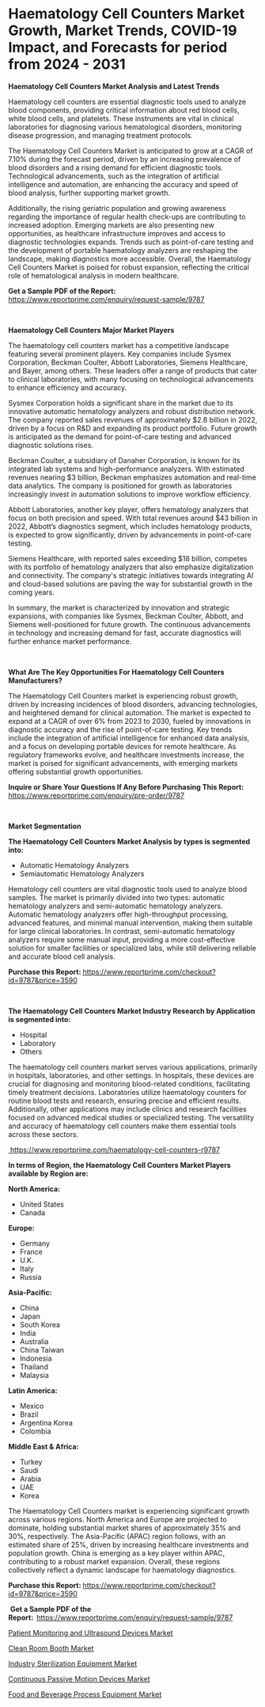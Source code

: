 <p><h1>Haematology Cell Counters Market Growth, Market Trends, COVID-19 Impact, and Forecasts for period from 2024 - 2031</h1></p><p><strong>Haematology Cell Counters Market Analysis and Latest Trends</strong></p>
<p><p>Haematology cell counters are essential diagnostic tools used to analyze blood components, providing critical information about red blood cells, white blood cells, and platelets. These instruments are vital in clinical laboratories for diagnosing various hematological disorders, monitoring disease progression, and managing treatment protocols. </p><p>The Haematology Cell Counters Market is anticipated to grow at a CAGR of 7.10% during the forecast period, driven by an increasing prevalence of blood disorders and a rising demand for efficient diagnostic tools. Technological advancements, such as the integration of artificial intelligence and automation, are enhancing the accuracy and speed of blood analysis, further supporting market growth. </p><p>Additionally, the rising geriatric population and growing awareness regarding the importance of regular health check-ups are contributing to increased adoption. Emerging markets are also presenting new opportunities, as healthcare infrastructure improves and access to diagnostic technologies expands. Trends such as point-of-care testing and the development of portable haematology analyzers are reshaping the landscape, making diagnostics more accessible. Overall, the Haematology Cell Counters Market is poised for robust expansion, reflecting the critical role of hematological analysis in modern healthcare.</p></p>
<p><strong>Get a Sample PDF of the Report:&nbsp;</strong> <a href="https://www.reportprime.com/enquiry/request-sample/9787">https://www.reportprime.com/enquiry/request-sample/9787</a></p>
<p>&nbsp;</p>
<p><strong>Haematology Cell Counters Major Market Players</strong></p>
<p><p>The haematology cell counters market has a competitive landscape featuring several prominent players. Key companies include Sysmex Corporation, Beckman Coulter, Abbott Laboratories, Siemens Healthcare, and Bayer, among others. These leaders offer a range of products that cater to clinical laboratories, with many focusing on technological advancements to enhance efficiency and accuracy.</p><p>Sysmex Corporation holds a significant share in the market due to its innovative automatic hematology analyzers and robust distribution network. The company reported sales revenues of approximately $2.8 billion in 2022, driven by a focus on R&D and expanding its product portfolio. Future growth is anticipated as the demand for point-of-care testing and advanced diagnostic solutions rises.</p><p>Beckman Coulter, a subsidiary of Danaher Corporation, is known for its integrated lab systems and high-performance analyzers. With estimated revenues nearing $3 billion, Beckman emphasizes automation and real-time data analytics. The company is positioned for growth as laboratories increasingly invest in automation solutions to improve workflow efficiency.</p><p>Abbott Laboratories, another key player, offers hematology analyzers that focus on both precision and speed. With total revenues around $43 billion in 2022, Abbott’s diagnostics segment, which includes hematology products, is expected to grow significantly, driven by advancements in point-of-care testing.</p><p>Siemens Healthcare, with reported sales exceeding $18 billion, competes with its portfolio of hematology analyzers that also emphasize digitalization and connectivity. The company's strategic initiatives towards integrating AI and cloud-based solutions are paving the way for substantial growth in the coming years.</p><p>In summary, the market is characterized by innovation and strategic expansions, with companies like Sysmex, Beckman Coulter, Abbott, and Siemens well-positioned for future growth. The continuous advancements in technology and increasing demand for fast, accurate diagnostics will further enhance market performance.</p></p>
<p>&nbsp;</p>
<p><strong>What Are The Key Opportunities For Haematology Cell Counters Manufacturers?</strong></p>
<p><p>The Haematology Cell Counters market is experiencing robust growth, driven by increasing incidences of blood disorders, advancing technologies, and heightened demand for clinical automation. The market is expected to expand at a CAGR of over 6% from 2023 to 2030, fueled by innovations in diagnostic accuracy and the rise of point-of-care testing. Key trends include the integration of artificial intelligence for enhanced data analysis, and a focus on developing portable devices for remote healthcare. As regulatory frameworks evolve, and healthcare investments increase, the market is poised for significant advancements, with emerging markets offering substantial growth opportunities.</p></p>
<p><strong>Inquire or Share Your Questions If Any Before Purchasing This Report:</strong> <a href="https://www.reportprime.com/enquiry/pre-order/9787">https://www.reportprime.com/enquiry/pre-order/9787</a></p>
<p>&nbsp;</p>
<p><strong>Market Segmentation</strong></p>
<p><strong>The Haematology Cell Counters Market Analysis by types is segmented into:</strong></p>
<p><ul><li>Automatic Hematology Analyzers</li><li>Semiautomatic Hematology Analyzers</li></ul></p>
<p><p>Hematology cell counters are vital diagnostic tools used to analyze blood samples. The market is primarily divided into two types: automatic hematology analyzers and semi-automatic hematology analyzers. Automatic hematology analyzers offer high-throughput processing, advanced features, and minimal manual intervention, making them suitable for large clinical laboratories. In contrast, semi-automatic hematology analyzers require some manual input, providing a more cost-effective solution for smaller facilities or specialized labs, while still delivering reliable and accurate blood cell analysis.</p></p>
<p><strong>Purchase this Report:&nbsp;</strong><a href="https://www.reportprime.com/checkout?id=9787&price=3590">https://www.reportprime.com/checkout?id=9787&price=3590</a></p>
<p>&nbsp;</p>
<p><strong>The Haematology Cell Counters Market Industry Research by Application is segmented into:</strong></p>
<p><ul><li>Hospital</li><li>Laboratory</li><li>Others</li></ul></p>
<p><p>The haematology cell counters market serves various applications, primarily in hospitals, laboratories, and other settings. In hospitals, these devices are crucial for diagnosing and monitoring blood-related conditions, facilitating timely treatment decisions. Laboratories utilize haematology counters for routine blood tests and research, ensuring precise and efficient results. Additionally, other applications may include clinics and research facilities focused on advanced medical studies or specialized testing. The versatility and accuracy of haematology cell counters make them essential tools across these sectors.</p></p>
<p><a href="https://www.reportprime.com/haematology-cell-counters-r9787">&nbsp;https://www.reportprime.com/haematology-cell-counters-r9787</a></p>
<p><strong>In terms of Region, the Haematology Cell Counters Market Players available by Region are:</strong></p>
<p>
    <p> <strong> North America: </strong>
        <ul>
            <li>United States</li>
            <li>Canada</li>
        </ul>
        </p> 
    <p> <strong> Europe: </strong>
        <ul>
            <li>Germany</li>
            <li>France</li>
            <li>U.K.</li>
            <li>Italy</li>
            <li>Russia</li>
        </ul>
        </p> 
    <p> <strong> Asia-Pacific: </strong>
        <ul>
            <li>China</li>
            <li>Japan</li>
            <li>South Korea</li>
            <li>India</li>
            <li>Australia</li>
            <li>China Taiwan</li>
            <li>Indonesia</li>
            <li>Thailand</li>
            <li>Malaysia</li>
        </ul>
        </p> 
    <p> <strong> Latin America: </strong>
        <ul>
            <li>Mexico</li>
            <li>Brazil</li>
            <li>Argentina Korea</li>
            <li>Colombia</li>
        </ul>
        </p> 
    <p> <strong> Middle East & Africa: </strong>
        <ul>
            <li>Turkey</li>
            <li>Saudi</li>
            <li>Arabia</li>
            <li>UAE</li>
            <li>Korea</li>
        </ul>
    </p>
    </p>
<p><p>The Haematology Cell Counters market is experiencing significant growth across various regions. North America and Europe are projected to dominate, holding substantial market shares of approximately 35% and 30%, respectively. The Asia-Pacific (APAC) region follows, with an estimated share of 25%, driven by increasing healthcare investments and population growth. China is emerging as a key player within APAC, contributing to a robust market expansion. Overall, these regions collectively reflect a dynamic landscape for haematology diagnostics.</p></p>
<p><strong>Purchase this Report: </strong><a href="https://www.reportprime.com/checkout?id=9787&price=3590">https://www.reportprime.com/checkout?id=9787&price=3590</a></p>
<p>&nbsp;<strong>Get a Sample PDF of the Report:&nbsp;&nbsp;</strong><a href="https://www.reportprime.com/enquiry/request-sample/9787">https://www.reportprime.com/enquiry/request-sample/9787</a></p>
<p><strong></strong></p>
<p><p><a href="https://medium.com/@sac-m/in-the-patient-monitoring-and-ultrasound-devices-market-the-main-focus-is-on-keeping-costs-low-c9b98446b58a">Patient Monitoring and Ultrasound Devices Market</a></p><p><a href="https://github.com/Chiragrp22/Market-Research-Report-List-6/blob/main/clean-room-booth-market.md">Clean Room Booth Market</a></p><p><a href="https://medium.com/@sac-m/the-industry-sterilization-equipment-market-research-report-provides-an-in-depth-and-up-to-date-f42ceb4cbdca">Industry Sterilization Equipment Market</a></p><p><a href="https://www.linkedin.com/pulse/driving-market-forces-continuous-passive-motion-devices-trends-qpm8f?trackingId=rwGmz7fwQki5LjO6jrsjKA%3D%3D">Continuous Passive Motion Devices Market</a></p><p><a href="https://issuu.com/reportprime-2/docs/food-and-beverage-process-equipment_60d0fe6ffcfd0f">Food and Beverage Process Equipment Market</a></p></p>